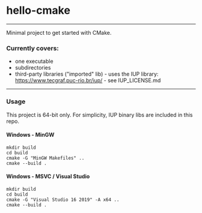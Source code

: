 # hello-cmake
---

Minimal project to get started with CMake.

### Currently covers:   
- one executable
- subdirectories
- third-party libraries ("imported" lib) - uses the IUP library: <https://www.tecgraf.puc-rio.br/iup/> - see IUP_LICENSE.md

--- 
### Usage
This project is 64-bit only. For simplicity, IUP binary libs are included in this repo.

#### Windows - MinGW
```
mkdir build
cd build
cmake -G "MinGW Makefiles" ..
cmake --build .
```

#### Windows - MSVC / Visual Studio
```
mkdir build
cd build
cmake -G "Visual Studio 16 2019" -A x64 ..
cmake --build .
```






